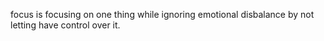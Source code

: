 focus is focusing on one thing while ignoring emotional disbalance by not letting have control over it.